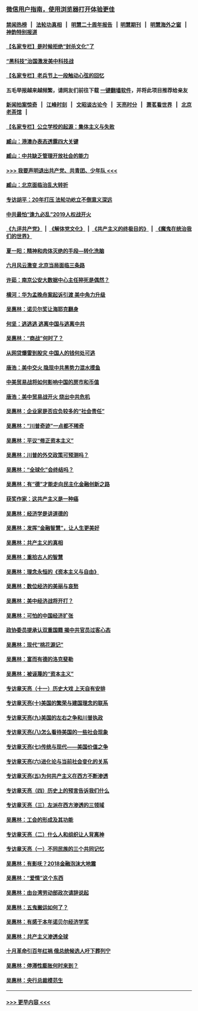 ### [微信用户指南，使用浏览器打开体验更佳](https://github.com/gfw-breaker/banned-news1/blob/master/indexes/wechat-guide.md?t=0)
#### [禁闻热榜](热点新闻.md?t=0)  &nbsp;&nbsp;|&nbsp;&nbsp; [法轮功真相](https://github.com/gfw-breaker/truth/blob/master/README.md?t=0) &nbsp;&nbsp;|&nbsp;&nbsp; [明慧二十周年报告](https://github.com/gfw-breaker/mh-reports/blob/master/README.md?t=0) &nbsp;&nbsp;|&nbsp;&nbsp;[明慧期刊](https://github.com/gfw-breaker/mh-qikan) &nbsp;&nbsp;|&nbsp;&nbsp; [明慧海外之窗](https://github.com/gfw-breaker/mh-news/blob/master/README.md?t=0) &nbsp;&nbsp;|&nbsp;&nbsp; [神韵特别报道](https://github.com/gfw-breaker/mh-news/blob/master/shenyun.md?t=0)
#### [【名家专栏】是时候拒绝“封杀文化”了](../pages/nsc423/n11814093.md?t=02130744) 
#### [“黑科技”治国激发美中科技战](../pages/nsc423/n11638056.md?t=02130744) 
#### [【名家专栏】老兵节上一段触动心弦的回忆](../pages/nsc423/n11646016.md?t=02130744) 
#### 五毛举报越来越频繁，请网友们前往下载 [一键翻墙软件](https://github.com/gfw-breaker/ssr-accounts)，并将此项目推荐给亲友
#### [新闻拍案惊奇](https://github.com/gfw-breaker/banned-news1/blob/master/pages/link4.md) &nbsp;&nbsp;|&nbsp;&nbsp; [江峰时刻](https://github.com/gfw-breaker/banned-news1/blob/master/pages/link4.md) &nbsp;&nbsp;|&nbsp;&nbsp; [文昭谈古论今](https://github.com/gfw-breaker/banned-news1/blob/master/pages/link4.md) &nbsp;&nbsp;|&nbsp;&nbsp; [天亮时分](https://github.com/gfw-breaker/banned-news1/blob/master/pages/link4.md) &nbsp;&nbsp;|&nbsp;&nbsp; [萧茗看世界](https://github.com/gfw-breaker/banned-news1/blob/master/pages/link4.md) &nbsp;&nbsp;|&nbsp;&nbsp; [北京老茶馆](https://github.com/gfw-breaker/banned-news1/blob/master/pages/link4.md) &nbsp;&nbsp;|&nbsp;&nbsp; 
#### [【名家专栏】公立学校的起源：集体主义与失败](../pages/nsc423/n11601833.md?t=02130744) 
#### [臧山：港澳办表态透露四大关键](../pages/nsc423/n11421628.md?t=02130744) 
#### [臧山：中共缺乏管理开放社会的能力](../pages/nsc423/n11407457.md?t=02130744) 
#### [>>> 我要声明退出共产党、共青团、少年队 <<<](https://github.com/begood0513/goodnews/blob/master/quit/letter.md) 
#### [臧山：北京面临治乱大转折](../pages/nsc423/n11406895.md?t=02130744) 
#### [专访胡平：20年打压 法轮功屹立不倒意义深远](../pages/nsc423/n11398800.md?t=02130744) 
#### [中共最怕“逢九必乱”2019人权战开火](../pages/nsc423/n11385248.md?t=02130744) 
#### [《九评共产党》](https://github.com/begood0513/9ping.md/blob/master/README.md) &nbsp;|&nbsp; [《解体党文化》](../../../../jtdwh.md/blob/master/README.md)  &nbsp;|&nbsp; [《共产主义的终极目的》](../../../../gczydzjmd.md/blob/master/README.md) &nbsp;|&nbsp; [《魔鬼在统治我们的世界》](../../../../mgztzwmdsj.md/blob/master/README.md) 
#### [夏一阳：精神和肉体灭绝的手段—转化洗脑](../pages/nsc423/n11368250.md?t=02130744) 
#### [六月风云激变 北京当局面临三条路](../pages/nsc423/n11313668.md?t=02130744) 
#### [许茹：南京公安大数据中心主任猝死是偶然？](../pages/nsc423/n11064744.md?t=02130744) 
#### [横河：华为孟晚舟案起诉引渡 美中角力升级](../pages/nsc423/n11027230.md?t=02130744) 
#### [吴惠林：诺贝尔奖让海耶克翻身](../pages/nsc423/n10890049.md?t=02130744) 
#### [何坚：逃逃逃 逃离中国与逃离中共](../pages/nsc423/n10592891.md?t=02130744) 
#### [吴惠林：“商战”何时了？](../pages/nsc423/n10573558.md?t=02130744) 
#### [从网贷爆雷到股灾 中国人的钱何处可逃](../pages/nsc423/n10572800.md?t=02130744) 
#### [唐浩：美中交火 隐现中共黑势力混水摸鱼](../pages/nsc423/n10544040.md?t=02130744) 
#### [中美贸易战将如何影响中国的房市和币值](../pages/nsc423/n10543697.md?t=02130744) 
#### [唐浩：美中贸易战开火 烧出中共危机](../pages/nsc423/n10540126.md?t=02130744) 
#### [吴惠林：企业家是否应负较多的“社会责任”](../pages/nsc423/n10535022.md?t=02130744) 
#### [吴惠林：“川普奇迹”一点都不稀奇](../pages/nsc423/n10512808.md?t=02130744) 
#### [吴惠林：平议“修正资本主义”](../pages/nsc423/n10495724.md?t=02130744) 
#### [吴惠林：川普的外交政策可预测吗？](../pages/nsc423/n10462387.md?t=02130744) 
#### [吴惠林：“全球化”会终结吗？](../pages/nsc423/n10452838.md?t=02130744) 
#### [吴惠林：有“德”才能走向民主化金融创新之路](../pages/nsc423/n10432292.md?t=02130744) 
#### [获奖作家：这共产主义是一种癌](../pages/nsc423/n10431541.md?t=02130744) 
#### [吴惠林：经济学是讲道德的](../pages/nsc423/n10398014.md?t=02130744) 
#### [吴惠林：发挥“金融智慧”，让人生更美好](../pages/nsc423/n10375019.md?t=02130744) 
#### [吴惠林：共产主义的真相](../pages/nsc423/n10351394.md?t=02130744) 
#### [吴惠林：重拾古人的智慧](../pages/nsc423/n10337691.md?t=02130744) 
#### [吴惠林：理念永恒的《资本主义与自由》](../pages/nsc423/n10316274.md?t=02130744) 
#### [吴惠林：数位经济的美丽与哀愁](../pages/nsc423/n10292946.md?t=02130744) 
#### [吴惠林：美中经济战将开打？](../pages/nsc423/n10258825.md?t=02130744) 
#### [吴惠林：可怕的中国经济扩张](../pages/nsc423/n10219147.md?t=02130744) 
#### [政协委员提承认双重国籍 揭中共官员过客心态](../pages/nsc423/n10208809.md?t=02130744) 
#### [吴惠林：现代“桃花源记”](../pages/nsc423/n10185234.md?t=02130744) 
#### [吴惠林：富而有德的洛克斐勒](../pages/nsc423/n10142264.md?t=02130744) 
#### [吴惠林：被诬蔑的“资本主义”](../pages/nsc423/n10124816.md?t=02130744) 
#### [专访章天亮（十一）历史大戏 上天自有安排](../pages/nsc423/n10094905.md?t=02130744) 
#### [专访章天亮(十)美国的繁荣与建国理念的联系](../pages/nsc423/n10094899.md?t=02130744) 
#### [专访章天亮(九)美国的左右之争和川普执政](../pages/nsc423/n10094889.md?t=02130744) 
#### [专访章天亮(八)怎么看待美国的一些社会现象](../pages/nsc423/n10094857.md?t=02130744) 
#### [专访章天亮(七)传统与现代——美国价值之争](../pages/nsc423/n10093140.md?t=02130744) 
#### [专访章天亮(六)进化论与当前社会变化的关系](../pages/nsc423/n10092036.md?t=02130744) 
#### [专访章天亮(五)为何共产主义在西方不断渗透](../pages/nsc423/n10083620.md?t=02130744) 
#### [专访章天亮（四）历史上的预言告诉我们什么](../pages/nsc423/n10083606.md?t=02130744) 
#### [专访章天亮（三）左派在西方渗透的三领域](../pages/nsc423/n10081115.md?t=02130744) 
#### [吴惠林：工会的形成及其功能](../pages/nsc423/n10080633.md?t=02130744) 
#### [专访章天亮（二）什么人和组织让人背离神](../pages/nsc423/n10076637.md?t=02130744) 
#### [专访章天亮（一）不同民族的三个共同记忆](../pages/nsc423/n10074188.md?t=02130744) 
#### [吴惠林：有影呒？2018金融泡沫大地震](../pages/nsc423/n10040534.md?t=02130744) 
#### [吴惠林：“爱情”这个东西](../pages/nsc423/n10019423.md?t=02130744) 
#### [吴惠林：由台湾劳动部政次请辞说起](../pages/nsc423/n9979679.md?t=02130744) 
#### [吴惠林：五鬼搬运如何了？](../pages/nsc423/n9925338.md?t=02130744) 
#### [吴惠林：有感于本年诺贝尔经济学奖](../pages/nsc423/n9871883.md?t=02130744) 
#### [吴惠林：共产主义渗透全球](../pages/nsc423/n9812748.md?t=02130744) 
#### [十月革命引百年红祸 俄总统候选人吁下葬列宁](../pages/nsc423/n9810182.md?t=02130744) 
#### [吴惠林：停滞性膨胀何时来到？](../pages/nsc423/n9764136.md?t=02130744) 
#### [吴惠林：央行总裁模范生](../pages/nsc423/n9728134.md?t=02130744) 

----
#### [ >>> 更早内容 <<< ](../indexes/nsc423-earlier.md)
